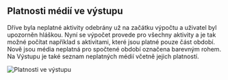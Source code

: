 ﻿---
categories: [kiwi]
layout: kiwi
---
## Platnosti médií ve výstupu
Dříve byla neplatné aktivity odebrány už na začátku výpočtu a uživatel byl upozorněn hláškou. Nyní se výpočet provede pro všechny aktivity a je tak možné počítat například s aktivitami, které jsou platné pouze část období.
Nově jsou média neplatná pro spočtené období označena barevným rohem. Na Výstupu je také seznam neplatných médií včetně jejich platností.


![Platnosti ve výstupu]({{site.url}}/data/platnostivevystupu.png "Platnosti ve výstupu")
